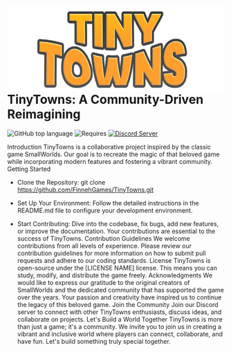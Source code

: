 <img width="600" height="200" align="left" style="float: left; margin: 0 10px 0 0;" alt="TinyTowns Logo" src="https://github.com/FinnehGames/Branding/blob/main/tinytowns/logo/trans/logo600-200.png?raw=true"> 

# TinyTowns: A Community-Driven Reimagining
![GitHub top language](https://img.shields.io/github/languages/top/FinnehGames/TinyTowns?color=0072CE&style=for-the-badge)
![Requires](https://img.shields.io/badge/requires-TBC-5865F2?style=for-the-badge)
<a href="https://enrt.me/discord"><img src="https://img.shields.io/discord/636354429049896991?color=5865F2&label=FinnehGames Discord&style=for-the-badge" alt="Discord Server"></a>

Introduction
TinyTowns is a collaborative project inspired by the classic game SmallWorlds. Our goal is to recreate the magic of that beloved game while incorporating modern features and fostering a vibrant community.
Getting Started
 * Clone the Repository:
   git clone https://github.com/FinnehGames/TinyTowns.git

 * Set Up Your Environment:
   Follow the detailed instructions in the README.md file to configure your development environment.
 * Start Contributing:
   Dive into the codebase, fix bugs, add new features, or improve the documentation. Your contributions are essential to the success of TinyTowns.
Contribution Guidelines
We welcome contributions from all levels of experience. Please review our contribution guidelines for more information on how to submit pull requests and adhere to our coding standards.
License
TinyTowns is open-source under the [LICENSE NAME] license. This means you can study, modify, and distribute the game freely.
Acknowledgments
We would like to express our gratitude to the original creators of SmallWorlds and the dedicated community that has supported the game over the years. Your passion and creativity have inspired us to continue the legacy of this beloved game.
Join the Community
Join our Discord server to connect with other TinyTowns enthusiasts, discuss ideas, and collaborate on projects.
Let's Build a World Together
TinyTowns is more than just a game; it's a community. We invite you to join us in creating a vibrant and inclusive world where players can connect, collaborate, and have fun. Let's build something truly special together.
